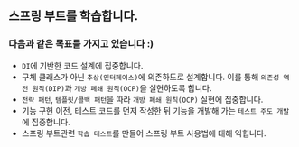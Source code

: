 ## 스프링 부트를 학습합니다.

### 다음과 같은 목표를 가지고 있습니다 :)
- `DI`에 기반한 코드 설계에 집중합니다.
- 구체 클래스가 아닌 `추상(인터페이스)`에 의존하도로 설계합니다. 이를 통해 `의존성 역전 원칙(DIP)`과 `개방 폐쇄 원칙(OCP)`을 실현하도록 합니다.
- `전략 패턴`, `템플릿/콜백 패턴`을 따라 `개방 폐쇄 원칙(OCP)` 실현에 집중합니다.
- 기능 구현 이전, 테스트 코드를 먼저 작성한 뒤 기능을 개발해 가는 `테스트 주도 개발`에 집중합니다.
- 스프링 부트관련 `학습 테스트`를 만들어 스프링 부트 사용법에 대해 익힙니다.
